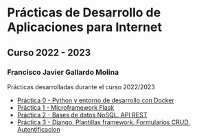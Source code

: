 
# Prácticas de Desarrollo de Aplicaciones para Internet
## Curso 2022 - 2023
### Francisco Javier Gallardo Molina

Prácticas desarrolladas durante el curso 2022/2023


* [Práctica 0 - Python y entorno de desarrollo con Docker](https://github.com/fjgallardo00/DAI_UGR_Practicas/tree/main/practica0)
* [Práctica 1 - Microframework Flask](https://github.com/fjgallardo00/DAI_UGR_Practicas/tree/main/practicaFlask/practica1)
* [Práctica 2 - Bases de datos NoSQL. API REST](https://github.com/fjgallardo00/DAI_UGR_Practicas/tree/main/practicaFlask/practica2)
* [Práctica 3 - Django. Plantillas framework. Formularios CRUD. Autentificacion](https://github.com/fjgallardo00/DAI_UGR_Practicas/tree/main/practicaDjango/practica3)
